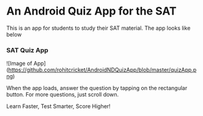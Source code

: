 # An Android Quiz App for the SAT

This is an app for students to study their SAT material. The app looks like below


### SAT Quiz App
![Image of App]
(https://github.com/rohitcricket/AndroidNDQuizApp/blob/master/quizApp.png)


When the app loads, answer the question by tapping on the rectangular button. For more questions, just scroll down. 

Learn Faster, Test Smarter, Score Higher!